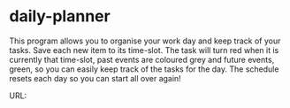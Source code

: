 # daily-planner

This program allows you to organise your work day and keep track of your tasks. Save each new item to its time-slot. The task will turn red when it is currently that time-slot, past events are coloured grey and future events, green, so you can easily keep track of the tasks for the day. The schedule resets each day so you can start all over again!

URL:



